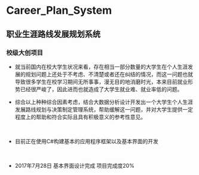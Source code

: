 # Career_Plan_System
## 职业生涯路线发展规划系统
### 校级大创项目
<ul>
    <li>
        <p>就当前国内在校大学生状况来看，存在相当一部分数量的大学生在个人生涯发展的规划问题上还处于不考虑、不清楚或者还在纠结的情况，而这一问题也就导致很多学生在校学习期间无所事事，漫无目的地消磨时光，本来目前就业形势已经很严峻了，因此进而也就造成了大学生就业难、就业率低的问题。</p>
    </li>
    <li>
        <p>综合以上种种综合因素考虑，结合大数据分析设计开发出一个大学生个人生涯发展路线规划与决策制定管理系统，帮助缓解这一问题，并对大学生提供一定程度上的帮助和符合实际且具有积极意义的参考性意见。</p>
    </li>
    <li>
        <p>目前正在使用C#构建基本的应用程序框架以及基本界面的开发</p>
    </li>
    <li>
        <p>2017年7月28日 基本界面设计完成 项目完成度20%</p>
    </li>
</ul>
